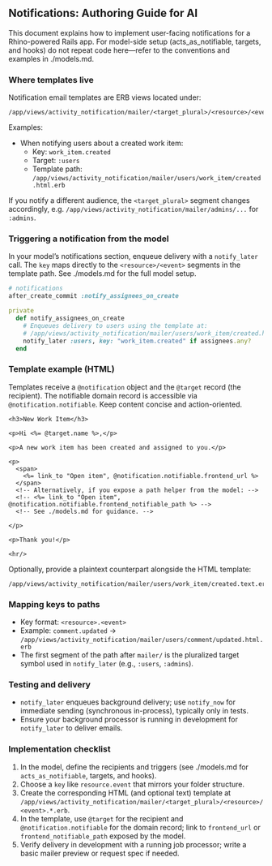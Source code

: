 ## Notifications: Authoring Guide for AI

This document explains how to implement user-facing notifications for a Rhino-powered Rails app. For model-side setup (acts_as_notifiable, targets, and hooks) do not repeat code here—refer to the conventions and examples in ./models.md.


### Where templates live

Notification email templates are ERB views located under:

```
/app/views/activity_notification/mailer/<target_plural>/<resource>/<event>.html.erb
```

Examples:

- When notifying users about a created work item:
  - Key: `work_item.created`
  - Target: `:users`
  - Template path: `/app/views/activity_notification/mailer/users/work_item/created.html.erb`

If you notify a different audience, the `<target_plural>` segment changes accordingly, e.g. `/app/views/activity_notification/mailer/admins/...` for `:admins`.


### Triggering a notification from the model

In your model’s notifications section, enqueue delivery with a `notify_later` call. The `key` maps directly to the `<resource>/<event>` segments in the template path. See ./models.md for the full model setup.

```ruby
# notifications
after_create_commit :notify_assignees_on_create

private
  def notify_assignees_on_create
    # Enqueues delivery to users using the template at:
    # /app/views/activity_notification/mailer/users/work_item/created.html.erb
    notify_later :users, key: "work_item.created" if assignees.any?
  end
```


### Template example (HTML)

Templates receive a `@notification` object and the `@target` record (the recipient). The notifiable domain record is accessible via `@notification.notifiable`. Keep content concise and action-oriented.

```erb
<h3>New Work Item</h3>

<p>Hi <%= @target.name %>,</p>

<p>A new work item has been created and assigned to you.</p>

<p>
  <span>
    <%= link_to "Open item", @notification.notifiable.frontend_url %>
  </span>
  <!-- Alternatively, if you expose a path helper from the model: -->
  <!-- <%= link_to "Open item", @notification.notifiable.frontend_notifiable_path %> -->
  <!-- See ./models.md for guidance. -->
  
</p>

<p>Thank you!</p>

<hr/>
```

Optionally, provide a plaintext counterpart alongside the HTML template:

```
/app/views/activity_notification/mailer/users/work_item/created.text.erb
```


### Mapping keys to paths

- Key format: `<resource>.<event>`
- Example: `comment.updated` → `/app/views/activity_notification/mailer/users/comment/updated.html.erb`
- The first segment of the path after `mailer/` is the pluralized target symbol used in `notify_later` (e.g., `:users`, `:admins`).


### Testing and delivery

- `notify_later` enqueues background delivery; use `notify_now` for immediate sending (synchronous in-process), typically only in tests.
- Ensure your background processor is running in development for `notify_later` to deliver emails.


### Implementation checklist

1. In the model, define the recipients and triggers (see ./models.md for `acts_as_notifiable`, targets, and hooks).
2. Choose a `key` like `resource.event` that mirrors your folder structure.
3. Create the corresponding HTML (and optional text) template at `/app/views/activity_notification/mailer/<target_plural>/<resource>/<event>.*.erb`.
4. In the template, use `@target` for the recipient and `@notification.notifiable` for the domain record; link to `frontend_url` or `frontend_notifiable_path` exposed by the model.
5. Verify delivery in development with a running job processor; write a basic mailer preview or request spec if needed.


